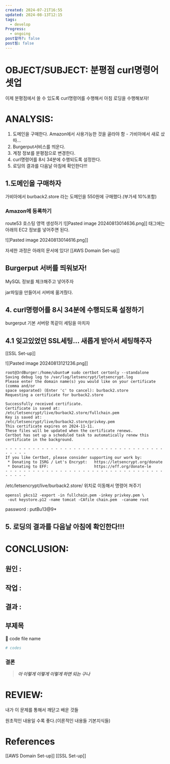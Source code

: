 ```yaml
---
created: 2024-07-21T16:55
updated: 2024-08-13T12:15
tags:
  - develop
Progress:
  - ongoing
post할까?: false
post됨: false
---
```

# OBJECT/SUBJECT: 분평점 curl명령어 셋업
이제 분평점에서 쓸 수 있도록 curl명령어를 수행해서 아침 로딩을 수행해보자!

# ANALYSIS:
1. 도메인을 구매한다. Amazon에서 사용가능한 것을 골라야 함 - 가비아에서 새로 샀따...
2. Burgerput서비스를 띄운다.
3. 계정 정보를 분평점으로 변경한다.
4. curl명령어를 8시 34분에 수행되도록 설정한다.
5. 로딩의 결과를 다음날 아침에 확인한다!!!
## 1.도메인을 구매하자
가비아에서 burback2.store 라는 도메인을 550원에 구매했다.(부가세 10%포함)

### Amazon에 등록하기 
route53 호스팅 영역 생성하기
![[Pasted image 20240813014636.png]]
태그에는 아래의 EC2 정보를 넣어주면 된다.


![[Pasted image 20240813014616.png]]

자세한 과정은 아래의 문서에 있다!
[[AWS Domain Set-up]]

## Burgerput 서버를 띄워보자!
MySQL 정보를 체크해주고 넣어주자

jar파일을 만들어서 서버에 옮겨줬다.

## 4. curl명령어를 8시 34분에 수행되도록 설정하기
burgerput 기본 서버랑 똑같이 세팅을 마치자

## 4.1 잊고있었던 SSL세팅... 새롭게 받아서 세팅해주자
[[SSL Set-up]]

![[Pasted image 20240813121236.png]]
```shell
root@3rdBurger:/home/ubuntu# sudo certbot certonly --standalone
Saving debug log to /var/log/letsencrypt/letsencrypt.log
Please enter the domain name(s) you would like on your certificate (comma and/or
space separated) (Enter 'c' to cancel): burback2.store
Requesting a certificate for burback2.store

Successfully received certificate.
Certificate is saved at: /etc/letsencrypt/live/burback2.store/fullchain.pem
Key is saved at:         /etc/letsencrypt/live/burback2.store/privkey.pem
This certificate expires on 2024-11-11.
These files will be updated when the certificate renews.
Certbot has set up a scheduled task to automatically renew this certificate in the background.

- - - - - - - - - - - - - - - - - - - - - - - - - - - - - - - - - - - - - - - -
If you like Certbot, please consider supporting our work by:
 * Donating to ISRG / Let's Encrypt:   https://letsencrypt.org/donate
 * Donating to EFF:                    https://eff.org/donate-le
- - - - - - - - - - - - - - - - - - - - - - - - - - - - - - - - - - - - - - - -

```

/etc/letsencrypt/live/burback2.store/ 위치로 이동해서 명령어 쳐주기
```shell
openssl pkcs12 -export -in fullchain.pem -inkey privkey.pem \
 -out keystore.p12 -name tomcat -CAfile chain.pem  -caname root
```
password : putBu13@9*


## 5. 로딩의 결과를 다음날 아침에 확인한다!!!
# CONCLUSION:

## 원인 :

## 작업 :

## 결과 :

## 부제목

<aside> 🔽 code file name

</aside>

```bash
# codes
```

### 결론

> _**아 이렇게 이렇게 이렇게 하면 되는 구나**_

# REVIEW:

내가 이 문제를 통해서 깨닫고 배운 것들

원초적인 내용일 수록 좋다.(이론적인 내용들 기본지식들)

# References
[[AWS Domain Set-up]]
[[SSL Set-up]]